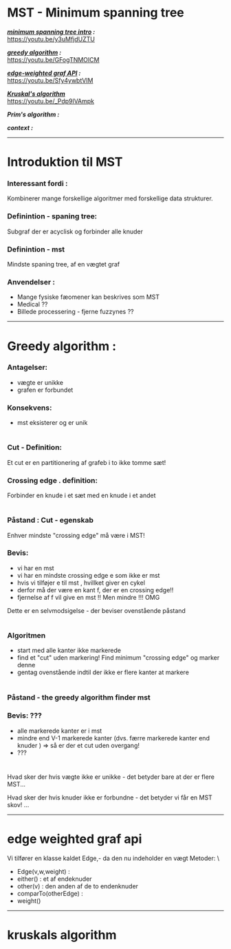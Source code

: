 # MST - Minimum spanning tree

***[minimum spanning tree intro](#greedy-algorithm-) :***  \
https://youtu.be/y3uMfjdUZTU

***[greedy algorithm](#greedy-algorithm-) :*** \
https://youtu.be/GFogTNMOICM

***[edge-weighted graf API](#edge-weighted-graf-api) :*** \
https://youtu.be/Sfy4ywbtVIM

***[Kruskal's algorithm](#kruskals-algorithm)*** \
https://youtu.be/_Pdp9lVAmpk

***Prim's algorithm :***

***context :***

---

# Introduktion til MST

### Interessant fordi : 
Kombinerer mange forskellige algoritmer med forskellige data strukturer.

### Definintion - spaning tree: 
Subgraf der er acyclisk og forbinder alle knuder

### Definintion - mst
Mindste spaning tree, af en vægtet graf

### Anvendelser :
- Mange fysiske fæomener kan beskrives som MST
- Medical ??
- Billede processering - fjerne fuzzynes ??

---

# Greedy algorithm :

### Antagelser:
- vægte er unikke
- grafen er forbundet

### Konsekvens:
- mst eksisterer og er unik

#

### Cut - Definition:
Et cut er en partitionering af grafeb i to ikke tomme sæt!

### Crossing edge . definition:
Forbinder en knude i et sæt med en knude i et andet

#

### Påstand : Cut - egenskab 
Enhver mindste "crossing edge" må være i MST! 

### Bevis:
- vi har en mst
- vi har en mindste crossing edge e som ikke er mst
- hvis vi tilføjer e til mst , hvillket giver en cykel
- derfor må der være en kant f, der er en crossing edge!!
- fjernelse af f vil give en mst !! Men mindre !!! OMG

Dette er en selvmodsigelse - der beviser ovenstående påstand

#

### Algoritmen

- start med alle kanter ikke markerede
- find et "cut" uden markering! Find minimum "crossing edge" og marker denne
- gentag ovenstående indtil der ikke er flere kanter at markere

#

### Påstand - the greedy algorithm finder mst

### Bevis: ???
- alle markerede kanter er i mst
- mindre end V-1 markerede kanter (dvs. færre markerede kanter end knuder ) =>  så er der et cut uden overgang!
- ???

#

Hvad sker der hvis vægte ikke er unikke - det betyder bare at der er flere MST... 

Hvad sker der hvis knuder ikke er forbundne - det betyder vi får en MST skov! ...

---

# edge weighted graf api 

Vi tilfører en klasse kaldet Edge,- da den nu indeholder en vægt
Metoder: \
- Edge(v,w,weight) :
- either() : et af endeknuder
- other(v) : den anden af de to endenknuder
- comparTo(otherEdge) : 
- weight() 


---

# kruskals algorithm







 
